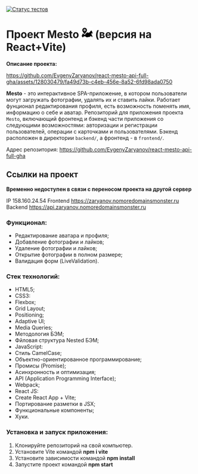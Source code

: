 [![Статус тестов](../../actions/workflows/tests.yml/badge.svg)](../../actions/workflows/tests.yml)

# Проект Mesto <img src="frontend/src/images/site-icon.png" width="30px" height="30px"/> (версия на React+Vite)

__Описание проекта:__

https://github.com/EvgenyZaryanov/react-mesto-api-full-gha/assets/128030479/fa49d73b-c4eb-456e-8a52-6fd98ada0750

__Mesto__ - это интерактивное SPA-приложение, в котором пользователи могут загружать фотографии, удалять их и ставить лайки. Работает фунционал редактирования профиля, есть возможность поменять имя, информацию о себе и аватар. Репозиторий для приложения проекта `Mesto`, включающий фронтенд и бэкенд части приложения со следующими возможностями: авторизации и регистрации пользователей, операции с карточками и пользователями. Бэкенд расположен в директории `backend/`, а фронтенд - в `frontend/`.

Адрес репозитория: https://github.com/EvgenyZaryanov/react-mesto-api-full-gha

## Ссылки на проект  

**Временно недоступен в связи с переносом проекта на другой сервер** 

IP 158.160.24.54
Frontend https://zaryanov.nomoredomainsmonster.ru
Backend https://api.zaryanov.nomoredomainsmonster.ru

### Функционал:
- Редактирование аватара и профиля;
- Добавление фотографии и лайков;
- Удаление фотографии и лайков;
- Открытие фотографии в полном размере;
- Валидация форм (LiveValidation).
  
### Стек технологий:
- HTML5;
- CSS3:
- Flexbox;
- Grid Layout;
- Positioning;
- Adaptive UI;
- Media Queries;
- Методология БЭМ;
- Фйловая структура Nested БЭМ;
- JavaScript:
- Стиль CamelCase;
- Объектно-ориентированное программирование;
- Промисы (Promise);
- Асинхронность и оптимизация;
- API (Application Programming Interface);
- Webpack;
- React JS:
- Create React App + Vite;
- Портирование разметки в JSX;
- Функциональные компоненты;
- Хуки.

### Установка и запуск приложения:
1. Клонируйте репозиторий на свой компьютер.
2. Установите Vite командой __npm i vite__
3. Установите зависимости командой __npm install__
4. Запустите проект командой __npm start__
